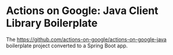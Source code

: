 # Actions on Google: Java Client Library Boilerplate

The https://github.com/actions-on-google/actions-on-google-java boilerplate project converted to a Spring Boot app.
